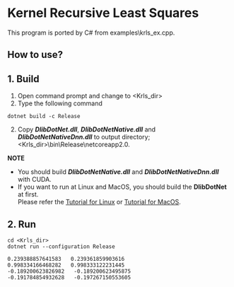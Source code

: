 ﻿# Kernel Recursive Least Squares
 
This program is ported by C# from examples\krls_ex.cpp.

## How to use?

## 1. Build

1. Open command prompt and change to &lt;Krls_dir&gt;
1. Type the following command
````
dotnet build -c Release
````
2. Copy ***DlibDotNet.dll***, ***DlibDotNetNative.dll*** and ***DlibDotNetNativeDnn.dll*** to output directory; &lt;Krls_dir&gt;\bin\Release\netcoreapp2.0.

**NOTE**  
- You should build ***DlibDotNetNative.dll*** and ***DlibDotNetNativeDnn.dll*** with CUDA.
- If you want to run at Linux and MacOS, you should build the **DlibDotNet** at first.  
Please refer the [Tutorial for Linux](https://github.com/takuya-takeuchi/DlibDotNet/wiki/Tutorial-for-Linux) or [Tutorial for MacOS](https://github.com/takuya-takeuchi/DlibDotNet/wiki/Tutorial-for-MacOS).

## 2. Run

````
cd <Krls_dir>
dotnet run --configuration Release

0.239388857641583   0.239361859903616
0.998334166468282   0.998333122231445
-0.189200623826982   -0.189200623495875
-0.191784854932628   -0.197267150553605
````